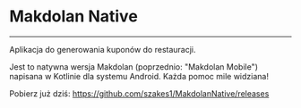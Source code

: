 # Makdolan Native

---

Aplikacja do generowania kuponów do restauracji. 

Jest to natywna wersja Makdolan (poprzednio: "Makdolan Mobile") napisana w Kotlinie dla systemu Android. Każda pomoc mile widziana! 

Pobierz już dziś: https://github.com/szakes1/MakdolanNative/releases